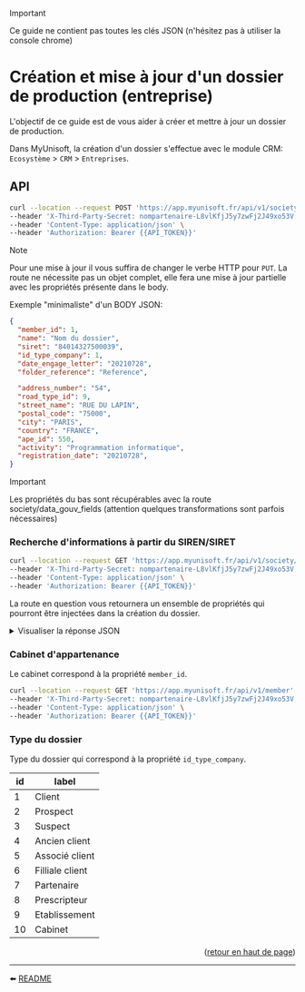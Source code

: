 <span id="readme-top"></span>

> [!IMPORTANT]
> Ce guide ne contient pas toutes les clés JSON (n'hésitez pas à utiliser la console chrome)

# Création et mise à jour d'un dossier de production (entreprise)

L'objectif de ce guide est de vous aider à créer et mettre à jour un dossier de production.

Dans MyUnisoft, la création d'un dossier s'effectue avec le module CRM: `Ecosystème` > `CRM` > `Entreprises`.

## API

```bash
curl --location --request POST 'https://app.myunisoft.fr/api/v1/society' \
--header 'X-Third-Party-Secret: nompartenaire-L8vlKfjJ5y7zwFj2J49xo53V' \
--header 'Content-Type: application/json' \
--header 'Authorization: Bearer {{API_TOKEN}}'
```

> [!NOTE]
> Pour une mise à jour il vous suffira de changer le verbe HTTP pour `PUT`. La route ne nécessite pas un objet complet, elle fera une mise à jour partielle avec les propriétés présente dans le body.

Exemple "minimaliste" d'un BODY JSON:

```json
{
  "member_id": 1,
  "name": "Nom du dossier",
  "siret": "84014327500039",
  "id_type_company": 1,
  "date_engage_letter": "20210728",
  "folder_reference": "Reference",

  "address_number": "54",
  "road_type_id": 9,
  "street_name": "RUE DU LAPIN",
  "postal_code": "75000",
  "city": "PARIS",
  "country": "FRANCE",
  "ape_id": 550,
  "activity": "Programmation informatique",
  "registration_date": "20210728",
}
```

> [!IMPORTANT]
> Les propriétés du bas sont récupérables avec la route society/data_gouv_fields (attention quelques transformations sont parfois nécessaires)

### Recherche d'informations à partir du SIREN/SIRET

```bash
curl --location --request GET 'https://app.myunisoft.fr/api/v1/society/data_gouv_fields?siren={{SIRET}}&check=false' \
--header 'X-Third-Party-Secret: nompartenaire-L8vlKfjJ5y7zwFj2J49xo53V' \
--header 'Content-Type: application/json' \
--header 'Authorization: Bearer {{API_TOKEN}}'
```

La route en question vous retournera un ensemble de propriétés qui pourront être injectées dans la création du dossier.

<details>
<summary>Visualiser la réponse JSON</summary>

Exemple de réponse pour le SIRET `84014327500039` (MY UNISOFT).

```json
{
    "name": "MY UNISOFT",
    "address_number": "4",
    "address_bis": null,
    "street_name": "GALVANI",
    "postal_code": "91300",
    "city": {
        "label": "MASSY",
        "value": "MASSY"
    },
    "tva_intraco": "FR73840143275",
    "country": "FRANCE",
    "form": null,
    "registration_date": "2021-03-22",
    "road_type": {
        "id": 9,
        "label": "Rue",
        "value": "Rue"
    },
    "ape": {
        "id": 534,
        "label": "5829C",
        "value": "\u00c9dition de logiciels applicatifs"
    },
    "activity": "\u00c9dition de logiciels applicatifs"
}
```
</details>

### Cabinet d'appartenance

Le cabinet correspond à la propriété `member_id`.

```bash
curl --location --request GET 'https://app.myunisoft.fr/api/v1/member' \
--header 'X-Third-Party-Secret: nompartenaire-L8vlKfjJ5y7zwFj2J49xo53V' \
--header 'Content-Type: application/json' \
--header 'Authorization: Bearer {{API_TOKEN}}'
```

### Type du dossier

Type du dossier qui correspond à la propriété  `id_type_company`.

| id | label |
| --- | --- |
| 1 | Client |
| 2 | Prospect |
| 3 | Suspect |
| 4 | Ancien client |
| 5 | Associé client |
| 6 | Filliale client |
| 7 | Partenaire |
| 8 | Prescripteur |
| 9 | Etablissement |
| 10 | Cabinet |

<p align="right">(<a href="#readme-top">retour en haut de page</a>)</p>

---

⬅️ [README](../README.md)
